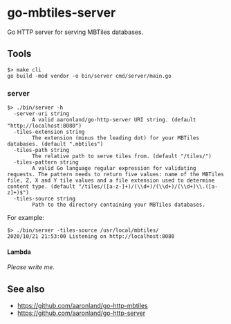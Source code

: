 # go-mbtiles-server

Go HTTP server for serving MBTiles databases.

## Tools

```
$> make cli
go build -mod vendor -o bin/server cmd/server/main.go
```

### server

```
$> ./bin/server -h
  -server-uri string
    	A valid aaronland/go-http-server URI string. (default "http://localhost:8080")
  -tiles-extension string
    	The extension (minus the leading dot) for your MBTiles databases. (default ".mbtiles")
  -tiles-path string
    	The relative path to serve tiles from. (default "/tiles/")
  -tiles-pattern string
    	A valid Go language regular expression for validating requests. The pattern needs to return five values: name of the MBTiles file, Z, X and Y tile values and a file extension used to determine content type. (default "/tiles/([a-z-]+)/(\\d+)/(\\d+)/(\\d+)\\.([a-z]+)$")
  -tiles-source string
    	Path to the directory containing your MBTiles databases.
```	

For example:

```
$> ./bin/server -tiles-source /usr/local/mbtiles/
2020/10/21 21:53:00 Listening on http://localhost:8080
```

#### Lambda

_Please write me._

## See also

* https://github.com/aaronland/go-http-mbtiles
* https://github.com/aaronland/go-http-server